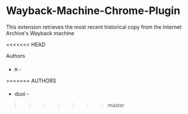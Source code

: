 # Wayback-Machine-Chrome-Plugin
This extension retrieves the most recent historical copy from the Internet Archive's Wayback machine

<<<<<<< HEAD

Authors
####

- `M` -

=======
AUTHORS
####

- duoi - 
>>>>>>> master

